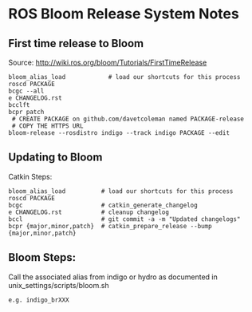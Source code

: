 # ROS Bloom Release System Notes

## First time release to Bloom

Source: http://wiki.ros.org/bloom/Tutorials/FirstTimeRelease

```
bloom_alias_load            # load our shortcuts for this process
roscd PACKAGE
bcgc --all
e CHANGELOG.rst
bcclft
bcpr patch
 # CREATE PACKAGE on github.com/davetcoleman named PACKAGE-release
 # COPY THE HTTPS URL
bloom-release --rosdistro indigo --track indigo PACKAGE --edit
```


## Updating to Bloom

Catkin Steps:
```
bloom_alias_load          # load our shortcuts for this process
roscd PACKAGE
bcgc			          # catkin_generate_changelog
e CHANGELOG.rst           # cleanup changelog
bccl			          # git commit -a -m "Updated changelogs"
bcpr {major,minor,patch}  # catkin_prepare_release --bump {major,minor,patch}
```

## Bloom Steps:

Call the associated alias from indigo or hydro as documented in unix_settings/scripts/bloom.sh

    e.g. indigo_brXXX
